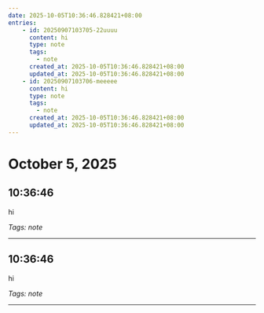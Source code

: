 ```yaml
---
date: 2025-10-05T10:36:46.828421+08:00
entries:
    - id: 20250907103705-22uuuu
      content: hi
      type: note
      tags:
        - note
      created_at: 2025-10-05T10:36:46.828421+08:00
      updated_at: 2025-10-05T10:36:46.828421+08:00
    - id: 20250907103706-meeeee
      content: hi
      type: note
      tags:
        - note
      created_at: 2025-10-05T10:36:46.828421+08:00
      updated_at: 2025-10-05T10:36:46.828421+08:00
---
```


# October 5, 2025

## 10:36:46

hi

*Tags: note*

---

## 10:36:46

hi

*Tags: note*

---

